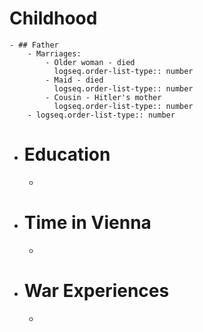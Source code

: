 # Childhood
	- ## Father
		- Marriages:
			- Older woman - died
			  logseq.order-list-type:: number
			- Maid - died
			  logseq.order-list-type:: number
			- Cousin - Hitler's mother
			  logseq.order-list-type:: number
		- logseq.order-list-type:: number
- # Education
	-
- # Time in Vienna
	-
- # War Experiences
	-